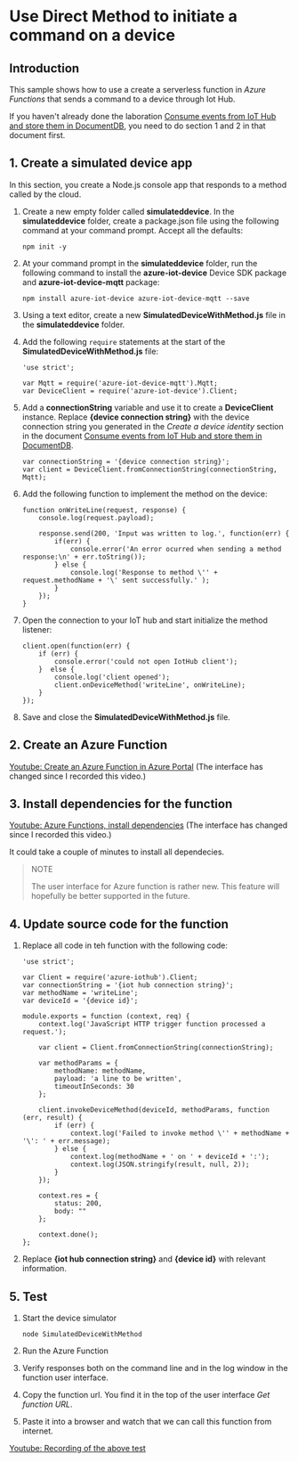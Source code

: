 # Use Direct Method to initiate a command on a device #
## Introduction ##
This sample shows how to use a create a serverless function in *Azure Functions* that sends a command to a device through Iot Hub.

If you haven't already done the laboration 
[Consume events from IoT Hub and store them in DocumentDB](https://github.com/buzzfrog/iothub-hol/blob/master/iothub-save-to-docdb.md), you need to do section 1 and 2 in that document first.

## 1. Create a simulated device app

In this section, you create a Node.js console app that responds to a method called by the cloud.

1. Create a new empty folder called **simulateddevice**. In the **simulateddevice** folder, create a package.json file using the following command at your command prompt. Accept all the defaults:
   
    ```
    npm init -y
    ```
2. At your command prompt in the **simulateddevice** folder, run the following command to install the **azure-iot-device** Device SDK package and **azure-iot-device-mqtt** package:
   
    ```
    npm install azure-iot-device azure-iot-device-mqtt --save
    ```
3. Using a text editor, create a new **SimulatedDeviceWithMethod.js** file in the **simulateddevice** folder.
4. Add the following `require` statements at the start of the **SimulatedDeviceWithMethod.js** file:
   
    ```
    'use strict';
   
    var Mqtt = require('azure-iot-device-mqtt').Mqtt;
    var DeviceClient = require('azure-iot-device').Client;
    ```
5. Add a **connectionString** variable and use it to create a **DeviceClient** instance. Replace **{device connection string}** with the device connection string you generated in the *Create a device identity* section in the document [Consume events from IoT Hub and store them in DocumentDB](https://github.com/buzzfrog/iothub-hol/blob/master/iothub-save-to-docdb.md).
   
    ```
    var connectionString = '{device connection string}';
    var client = DeviceClient.fromConnectionString(connectionString, Mqtt);
    ```
6. Add the following function to implement the method on the device:
   
    ```
    function onWriteLine(request, response) {
        console.log(request.payload);
   
        response.send(200, 'Input was written to log.', function(err) {
            if(err) {
                console.error('An error ocurred when sending a method response:\n' + err.toString());
            } else {
                console.log('Response to method \'' + request.methodName + '\' sent successfully.' );
            }
        });
    }
    ```
7. Open the connection to your IoT hub and start initialize the method listener:
   
    ```
    client.open(function(err) {
        if (err) {
            console.error('could not open IotHub client');
        }  else {
            console.log('client opened');
            client.onDeviceMethod('writeLine', onWriteLine);
        }
    });
    ```
8. Save and close the **SimulatedDeviceWithMethod.js** file.

## 2. Create an Azure Function

[Youtube: Create an Azure Function in Azure Portal](https://www.youtube.com/embed/a6BIybRjeIY) (The interface has changed since I recorded this video.)

## 3. Install dependencies for the function

[Youtube: Azure Functions, install dependencies](https://www.youtube.com/embed/M1c-RpFDInI) (The interface has changed since I recorded this video.)

It could take a couple of minutes to install all dependecies.

> NOTE
>
> The user interface for Azure function is rather new. This feature will hopefully be better supported in the future.

## 4. Update source code for the function

1. Replace all code in teh function with the following code: 

    ```
    'use strict';

    var Client = require('azure-iothub').Client;
    var connectionString = '{iot hub connection string}';
    var methodName = 'writeLine';
    var deviceId = '{device id}';

    module.exports = function (context, req) {
        context.log('JavaScript HTTP trigger function processed a request.');

        var client = Client.fromConnectionString(connectionString);

        var methodParams = {
            methodName: methodName,
            payload: 'a line to be written',
            timeoutInSeconds: 30
        };

        client.invokeDeviceMethod(deviceId, methodParams, function (err, result) {
            if (err) {
                context.log('Failed to invoke method \'' + methodName + '\': ' + err.message);
            } else {
                context.log(methodName + ' on ' + deviceId + ':');
                context.log(JSON.stringify(result, null, 2));
            }
        });

        context.res = {
            status: 200,
            body: ""
        };

        context.done();
    };
    ```

2. Replace **{iot hub connection string}** and **{device id}** with relevant information.

## 5. Test
1. Start the device simulator

    ```
    node SimulatedDeviceWithMethod
    ```
2. Run the Azure Function

3. Verify responses both on the command line and in the log window in the function user interface.

4. Copy the function url. You find it in the top of the user interface *Get function URL*.

5. Paste it into a browser and watch that we can call this function from internet.

[Youtube: Recording of the above test](https://www.youtube.com/embed/h6luu7r-Xpo)

